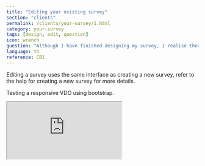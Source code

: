```yaml
---
title: "Editing your existing survey"
section: "clients"
permalink: /clients/your-survey/1.html
category: your-survey
tags: [design, edit, question]
icon: wrench
question: "Although I have finished designing my survey, I realise there are some changes I need to make on it. Is it possible to do?"
language: th
reference: CB1
---
```


Editing a survey uses the same interface as creating a new survey, refer to the help for creating a new survey for more details.

Testing a responsive VDO using bootstrap.

<div class="embed-responsive embed-responsive-16by9">
  <iframe class="embed-responsive-item" src="https://www.youtube.com/embed/HYoqN0jkYLE"></iframe>
</div>
